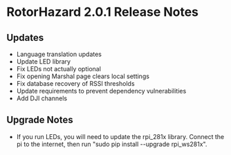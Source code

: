 # RotorHazard 2.0.1 Release Notes

## Updates
* Language translation updates
* Update LED library
* Fix LEDs not actually optional
* Fix opening Marshal page clears local settings
* Fix database recovery of RSSI thresholds
* Update requirements to prevent dependency vulnerabilities
* Add DJI channels

## Upgrade Notes
* If you run LEDs, you will need to update the rpi_281x library. Connect the pi to the internet, then run "sudo pip install --upgrade rpi_ws281x".
